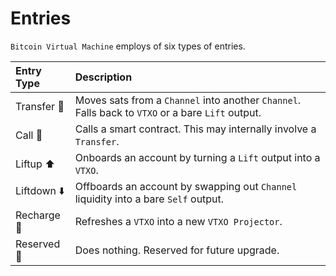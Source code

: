 # Entries
`Bitcoin Virtual Machine` employs of six types of entries.

| Entry Type       |  Description                                                                                      |
|:-----------------|:--------------------------------------------------------------------------------------------------|
| Transfer 💸      | Moves sats from a `Channel` into another `Channel`. Falls back to `VTXO` or a bare `Lift` output. |
| Call 📡          | Calls a smart contract. This may internally involve a `Transfer`.                                 |
| Liftup ⬆️        | Onboards an account by turning a `Lift` output into a `VTXO`.                                     |
| Liftdown ⬇️      | Offboards an account by swapping out `Channel` liquidity into a bare `Self` output.               |
| Recharge 🔋      | Refreshes a `VTXO` into a new `VTXO Projector`.                                                   |
| Reserved 📁      | Does nothing. Reserved for future upgrade.                                                        |